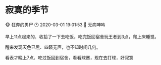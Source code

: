 #  寂寞的季节
:monkey_face: 狂奔的男尸  :clock1: 2020-03-01 19:01:53  :open_file_folder:   无病呻吟

早上11点起来的，收拾了一下去吃饭，吃完饭回宿舍玩王者到3点，爬上床睡觉。

醒来发现天色已黑、四籁无声，也不知时间几何。

看表才晚上7点，吃过饭回到宿舍，看看球赛，现在去打球，好寂寞
